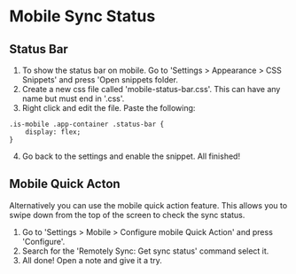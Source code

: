 # Mobile Sync Status
## Status Bar
1. To show the status bar on mobile. Go to 'Settings > Appearance > CSS Snippets' and press 'Open snippets folder.
2. Create a new css file called 'mobile-status-bar.css'. This can have any name but must end in '.css'.
3. Right click and edit the file. Paste the following:

```
.is-mobile .app-container .status-bar {
	display: flex;
}
```

4. Go back to the settings and enable the snippet. All finished!

## Mobile Quick Acton
Alternatively you can use the mobile quick action feature. This allows you to swipe down from the top of the screen to check the sync status.
1. Go to 'Settings > Mobile > Configure mobile Quick Action' and press 'Configure'. 
2. Search for the 'Remotely Sync: Get sync status' command select it.
3. All done! Open a note and give it a try.